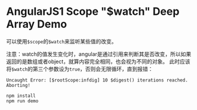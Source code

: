 AngularJS1 Scope "$watch" Deep Array Demo
=========================================

可以使用`$scope`的`$watch`来监听某些值的改变。

注意：watch的值发生变化时，angular是通过引用来判断其是否改变，所以如果返回的是数组或者object，就算内容完全相同，也会视为不同的对象。
此时应该将`$watch`的第三个参数设为`true`，否则会无限循环，直到报错：

```
Uncaught Error: [$rootScope:infdig] 10 $digest() iterations reached. Aborting!
```

```
npm install
npm run demo
```
